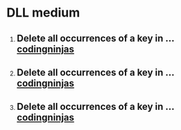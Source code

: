 # DLL medium

1. ## Delete all occurrences of a key in … [codingninjas](https://www.codingninjas.com/studio/problems/delete-all-occurrences-of-a-given-key-in-a-doubly-linked-list_8160461)

2. ## Delete all occurrences of a key in … [codingninjas](https://www.codingninjas.com/studio/problems/find-pairs-with-given-sum-in-doubly-linked-list_1164172)
3. ## Delete all occurrences of a key in … [codingninjas](https://www.codingninjas.com/studio/problems/remove-duplicates-from-a-sorted-doubly-linked-list_2420283)
